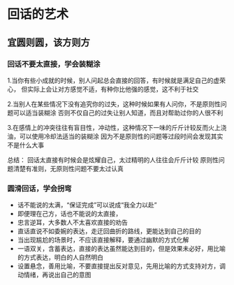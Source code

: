 # 回话的艺术

## 宜圆则圆，该方则方

### 回话不要太直接，学会装糊涂

1.当你有些小成就的时候，别人问起总会直接的回答，有时候就是满足自己的虚荣心，
但实际上会让对方感觉不适，有种你比他强的感觉，这不利于社交

2.当别人在某些情况下没有追究你的过失，这种时候如果有人问你，不是原则性问题可以适当装糊涂
否则不仅自己的过失让别人知道，而且对帮助过你的人很不利

3.在感情上的冲突往往有盲目性，冲动性，这种情况下一味的斤斤计较反而火上浇油，可以使用冷却法适当的装糊涂
因为不是原则性的问题等过段时间会发现其实不是什么大事

总结：
回话太直接有时候会是炫耀自己，太过精明的人往往会斤斤计较
原则性问题清楚有准则，无原则性问题不要太过认真

### 圆滑回话，学会拐弯

* 话不能说的太满，“保证完成”可以说成“我全力以赴”
* 即便理在己方，话也不能说的太直接，
* 忠言逆耳，大多数人不太喜欢直接的劝告
* 直话直说不如委婉的表达，走迂回曲折的路线，更能达到自己的目的
* 当出现尴尬的场景时，不应该直接解释，要通过幽默的方式化解
* 一语双关，含蓄表达，直接的表达虽然能达到目的，但是效果未必好，用比喻的方式表达，明白的人自然明白
* 设置悬念，善用比喻，不要直接提出反对意见，先用比喻的方式支持对方，调动情绪，再说出自己的意图